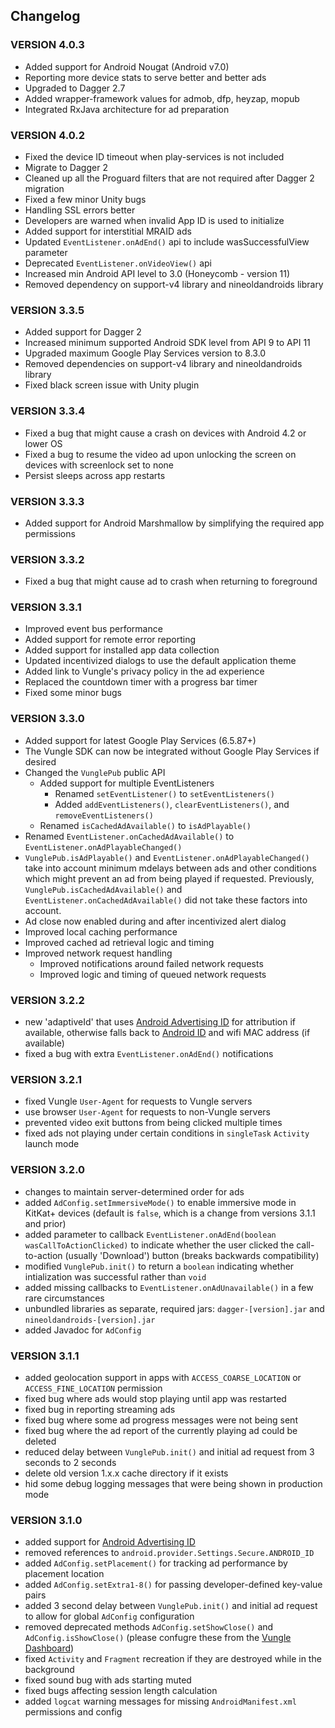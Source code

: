## Changelog

### VERSION 4.0.3
* Added support for Android Nougat (Android v7.0)
* Reporting more device stats to serve better and better ads
* Upgraded to Dagger 2.7
* Added wrapper-framework values for admob, dfp, heyzap, mopub
* Integrated RxJava architecture for ad preparation

### VERSION 4.0.2
* Fixed the device ID timeout when play-services is not included
* Migrate to Dagger 2
* Cleaned up all the Proguard filters that are not required after Dagger 2 migration
* Fixed a few minor Unity bugs
* Handling SSL errors better
* Developers are warned when invalid App ID is used to initialize
* Added support for interstitial MRAID ads
* Updated `EventListener.onAdEnd()` api to include wasSuccessfulView parameter
* Deprecated `EventListener.onVideoView()` api
* Increased min Android API level to 3.0 (Honeycomb - version 11)
* Removed dependency on support-v4 library and nineoldandroids library

### VERSION 3.3.5
* Added support for Dagger 2
* Increased minimum supported Android SDK level from API 9 to API 11
* Upgraded maximum Google Play Services version to 8.3.0
* Removed dependencies on support-v4 library and nineoldandroids library
* Fixed black screen issue with Unity plugin

### VERSION 3.3.4
* Fixed a bug that might cause a crash on devices with Android 4.2 or lower OS
* Fixed a bug to resume the video ad upon unlocking the screen on devices with screenlock set to none
* Persist sleeps across app restarts

### VERSION 3.3.3
* Added support for Android Marshmallow by simplifying the required app permissions

### VERSION 3.3.2
* Fixed a bug that might cause ad to crash when returning to foreground

### VERSION 3.3.1

* Improved event bus performance
* Added support for remote error reporting
* Added support for installed app data collection
* Updated incentivized dialogs to use the default application theme
* Added link to Vungle's privacy policy in the ad experience
* Replaced the countdown timer with a progress bar timer
* Fixed some minor bugs

### VERSION 3.3.0

* Added support for latest Google Play Services (6.5.87+)
* The Vungle SDK can now be integrated without Google Play Services if desired
* Changed the `VunglePub` public API
  * Added support for multiple EventListeners
    * Renamed `setEventListener()` to `setEventListeners()`
    * Added `addEventListeners()`, `clearEventListeners()`, and `removeEventListeners()`
  * Renamed `isCachedAdAvailable()` to `isAdPlayable()`
* Renamed `EventListener.onCachedAdAvailable()` to `EventListener.onAdPlayableChanged()`
* `VunglePub.isAdPlayable()` and `EventListener.onAdPlayableChanged()` take into account minimum mdelays between ads and other conditions which might prevent an ad from being played if requested.  Previously, `VunglePub.isCachedAdAvailable()` and `EventListener.onCachedAdAvailable()` did not take these factors into account.
* Ad close now enabled during and after incentivized alert dialog
* Improved local caching performance
* Improved cached ad retrieval logic and timing
* Improved network request handling
  * Improved notifications around failed network requests
  * Improved logic and timing of queued network requests

### VERSION 3.2.2

* new 'adaptiveId' that uses [Android Advertising ID](https://developer.android.com/google/play-services/id.html) for attribution if available, otherwise falls back to [Android ID](http://developer.android.com/reference/android/provider/Settings.Secure.html#ANDROID_ID) and wifi MAC address (if available)
* fixed a bug with extra `EventListener.onAdEnd()` notifications

### VERSION 3.2.1

* fixed Vungle `User-Agent` for requests to Vungle servers
* use browser `User-Agent` for requests to non-Vungle servers
* prevented video exit buttons from being clicked multiple times
* fixed ads not playing under certain conditions in `singleTask` `Activity` launch mode

### VERSION 3.2.0 

* changes to maintain server-determined order for ads
* added `AdConfig.setImmersiveMode()` to enable immersive mode in KitKat+ devices (default is `false`, which is a change from versions 3.1.1 and prior)
* added parameter to callback `EventListener.onAdEnd(boolean wasCallToActionClicked)` to indicate whether the user clicked the call-to-action (usually 'Download') button (breaks backwards compatibility)
* modified `VunglePub.init()` to return a `boolean` indicating whether intialization was successful rather than `void`
* added missing callbacks to `EventListener.onAdUnavailable()` in a few rare circumstances
* unbundled libraries as separate, required jars: `dagger-[version].jar` and `nineoldandroids-[version].jar`
* added Javadoc for `AdConfig`

### VERSION 3.1.1

* added geolocation support in apps with `ACCESS_COARSE_LOCATION` or `ACCESS_FINE_LOCATION` permission
* fixed bug where ads would stop playing until app was restarted
* fixed bug in reporting streaming ads
* fixed bug where some ad progress messages were not being sent
* fixed bug where the ad report of the currently playing ad could be deleted
* reduced delay between `VunglePub.init()` and initial ad request from 3 seconds to 2 seconds
* delete old version 1.x.x cache directory if it exists
* hid some debug logging messages that were being shown in production mode 

### VERSION 3.1.0 

* added support for [Android Advertising ID](https://developer.android.com/google/play-services/id.html)
* removed references to `android.provider.Settings.Secure.ANDROID_ID`
* added `AdConfig.setPlacement()` for tracking ad performance by placement location
* added `AdConfig.setExtra1-8()` for passing developer-defined key-value pairs
* added 3 second delay between `VunglePub.init()` and initial ad request to allow for global `AdConfig` configuration
* removed deprecated methods `AdConfig.setShowClose()` and `AdConfig.isShowClose()` (please confugre these from the [Vungle Dashboard](https://v.vungle.com))
* fixed `Activity` and `Fragment` recreation if they are destroyed while in the background
* fixed sound bug with ads starting muted
* fixed bugs affecting session length calculation 
* added `logcat` warning messages for missing `AndroidManifest.xml` permissions and config
